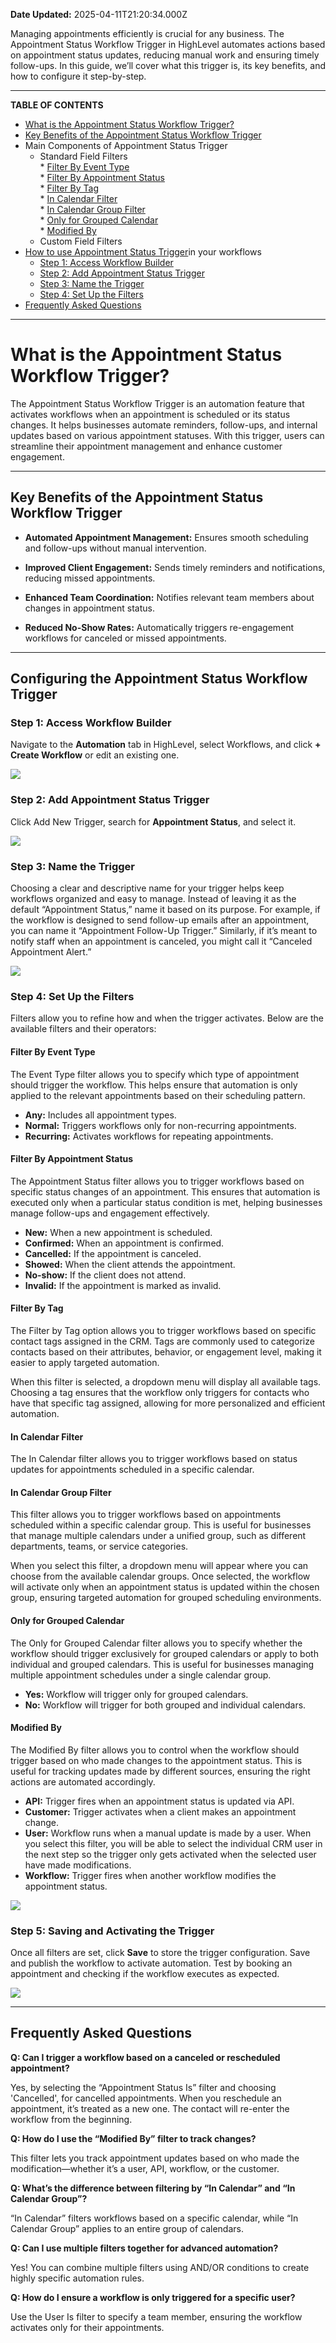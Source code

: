 **Date Updated:** 2025-04-11T21:20:34.000Z

Managing appointments efficiently is crucial for any business. The Appointment Status Workflow Trigger in HighLevel automates actions based on appointment status updates, reducing manual work and ensuring timely follow-ups. In this guide, we’ll cover what this trigger is, its key benefits, and how to configure it step-by-step.

---

**TABLE OF CONTENTS**

* [What is the Appointment Status Workflow Trigger?](#What-is-the-Appointment-Status-Workflow-Trigger?)
* [Key Benefits of the Appointment Status Workflow Trigger](#Key-Benefits-of-the-Appointment-Status-Workflow-Trigger)
* Main Components of Appointment Status Trigger  
   * Standard Field Filters  
         * [Filter By Event Type](#Filter-By-Event-Type)  
         * [Filter By Appointment Status](#Filter-By-Appointment-Status)  
         * [Filter By Tag](#Filter-By-%C2%A0Tag)  
         * [In Calendar Filter](#In-Calendar-Filter)  
         * [In Calendar Group Filter](#In-Calendar-Group-Filter)  
         * [Only for Grouped Calendar](#Only-for-Grouped-Calendar)  
         * [Modified By](#Modified-By)  
   * Custom Field Filters
* [How to use Appointment Status Trigger](#Configuring-the-Appointment-Status-Workflow-Trigger)in your workflows  
   * [Step 1: Access Workflow Builder](#Step-1%3A-Access-Workflow-Builder)  
   * [Step 2: Add Appointment Status Trigger](#Step-2%3A-Add-Appointment-Status-Trigger)  
   * [Step 3: Name the Trigger](#Step-3%3A-Name-the-Trigger)  
   * [Step 4: Set Up the Filters](#Step-4%3A-Set-Up-the-Filters)
* [Frequently Asked Questions](#Frequently-Asked-Questions)

---

# **What is the Appointment Status Workflow Trigger?**

  
The Appointment Status Workflow Trigger is an automation feature that activates workflows when an appointment is scheduled or its status changes. It helps businesses automate reminders, follow-ups, and internal updates based on various appointment statuses. With this trigger, users can streamline their appointment management and enhance customer engagement.

---

## **Key Benefits of the Appointment Status Workflow Trigger**

  
* **Automated Appointment Management:** Ensures smooth scheduling and follow-ups without manual intervention.

  
* **Improved Client Engagement:** Sends timely reminders and notifications, reducing missed appointments.

  
* **Enhanced Team Coordination:** Notifies relevant team members about changes in appointment status.

  
* **Reduced No-Show Rates:** Automatically triggers re-engagement workflows for canceled or missed appointments.

---

## **Configuring the Appointment Status Workflow Trigger**

  
### **Step 1: Access Workflow Builder**

  
Navigate to the **Automation** tab in HighLevel, select Workflows, and click **\+ Create Workflow** or edit an existing one.

  
![](https://s3.amazonaws.com/cdn.freshdesk.com/data/helpdesk/attachments/production/155041185738/original/AcNzP3e4HhdN9p_ltyS-873ml5v1kP6OcA.png?1738920187)
  
  
### **Step 2: Add Appointment Status Trigger**

  
Click Add New Trigger, search for **Appointment Status**, and select it.

  
![](https://s3.amazonaws.com/cdn.freshdesk.com/data/helpdesk/attachments/production/155041185797/original/7Xuga6cIgdKcMN6bsu0ZvI9rxrTNIz-r9Q.png?1738920212)
  
  
### **Step 3: Name the Trigger**

  
Choosing a clear and descriptive name for your trigger helps keep workflows organized and easy to manage. Instead of leaving it as the default “Appointment Status,” name it based on its purpose. For example, if the workflow is designed to send follow-up emails after an appointment, you can name it “Appointment Follow-Up Trigger.” Similarly, if it’s meant to notify staff when an appointment is canceled, you might call it “Canceled Appointment Alert.”

  
![](https://s3.amazonaws.com/cdn.freshdesk.com/data/helpdesk/attachments/production/155041185867/original/fWWPCsw4zbFVeMHE0FzE91rA3frELvdmig.png?1738920241)
  
  
### **Step 4: Set Up the Filters**

  
Filters allow you to refine how and when the trigger activates. Below are the available filters and their operators:

  
#### **Filter By Event Type**

  
The Event Type filter allows you to specify which type of appointment should trigger the workflow. This helps ensure that automation is only applied to the relevant appointments based on their scheduling pattern.

* **Any:** Includes all appointment types.
* **Normal:** Triggers workflows only for non-recurring appointments.
* **Recurring:** Activates workflows for repeating appointments.

  
#### **Filter By Appointment Status**

  
The Appointment Status filter allows you to trigger workflows based on specific status changes of an appointment. This ensures that automation is executed only when a particular status condition is met, helping businesses manage follow-ups and engagement effectively.

* **New:** When a new appointment is scheduled.
* **Confirmed:** When an appointment is confirmed.
* **Cancelled:** If the appointment is canceled.
* **Showed:** When the client attends the appointment.
* **No-show:** If the client does not attend.
* **Invalid:** If the appointment is marked as invalid.

  
#### **Filter By Tag**

  
The Filter by Tag option allows you to trigger workflows based on specific contact tags assigned in the CRM. Tags are commonly used to categorize contacts based on their attributes, behavior, or engagement level, making it easier to apply targeted automation.

  
When this filter is selected, a dropdown menu will display all available tags. Choosing a tag ensures that the workflow only triggers for contacts who have that specific tag assigned, allowing for more personalized and efficient automation.

  
#### **In Calendar Filter**

  
The In Calendar filter allows you to trigger workflows based on status updates for appointments scheduled in a specific calendar.

  
#### **In Calendar Group Filter**

  
This filter allows you to trigger workflows based on appointments scheduled within a specific calendar group. This is useful for businesses that manage multiple calendars under a unified group, such as different departments, teams, or service categories.

  
When you select this filter, a dropdown menu will appear where you can choose from the available calendar groups. Once selected, the workflow will activate only when an appointment status is updated within the chosen group, ensuring targeted automation for grouped scheduling environments.

  
#### **Only for Grouped Calendar**

  
The Only for Grouped Calendar filter allows you to specify whether the workflow should trigger exclusively for grouped calendars or apply to both individual and grouped calendars. This is useful for businesses managing multiple appointment schedules under a single calendar group.

  
* **Yes:** Workflow will trigger only for grouped calendars.
* **No:** Workflow will trigger for both grouped and individual calendars.

  
#### **Modified By**

  
The Modified By filter allows you to control when the workflow should trigger based on who made changes to the appointment status. This is useful for tracking updates made by different sources, ensuring the right actions are automated accordingly.

  
* **API:** Trigger fires when an appointment status is updated via API.
* **Customer:** Trigger activates when a client makes an appointment change.
* **User:** Workflow runs when a manual update is made by a user. When you select this filter, you will be able to select the individual CRM user in the next step so the trigger only gets activated when the selected user have made modifications.
* **Workflow:** Trigger fires when another workflow modifies the appointment status.

  
![](https://s3.amazonaws.com/cdn.freshdesk.com/data/helpdesk/attachments/production/155041186061/original/mls2UPOGXwB9dUTMMJG_mdKRAibYlAuPeg.gif?1738920342)
  
  
### **Step 5: Saving and Activating the Trigger**

  
Once all filters are set, click **Save** to store the trigger configuration. Save and publish the workflow to activate automation. Test by booking an appointment and checking if the workflow executes as expected.

  
![](https://s3.amazonaws.com/cdn.freshdesk.com/data/helpdesk/attachments/production/155041186086/original/tHNGNu48iJfDqCz35YqvSHsxJgoKB7ptGg.gif?1738920366)

---

## **Frequently Asked Questions**

  
**Q: Can I trigger a workflow based on a canceled or rescheduled appointment?**

Yes, by selecting the “Appointment Status Is” filter and choosing 'Cancelled', for cancelled appointments. When you reschedule an appointment, it’s treated as a new one. The contact will re-enter the workflow from the beginning.
  
  
**Q: How do I use the “Modified By” filter to track changes?**

This filter lets you track appointment updates based on who made the modification—whether it’s a user, API, workflow, or the customer.
  
  
**Q: What’s the difference between filtering by “In Calendar” and “In Calendar Group”?**

“In Calendar” filters workflows based on a specific calendar, while “In Calendar Group” applies to an entire group of calendars.
  
  
**Q: Can I use multiple filters together for advanced automation?**

Yes! You can combine multiple filters using AND/OR conditions to create highly specific automation rules.
  
  
**Q: How do I ensure a workflow is only triggered for a specific user?**

Use the User Is filter to specify a team member, ensuring the workflow activates only for their appointments.